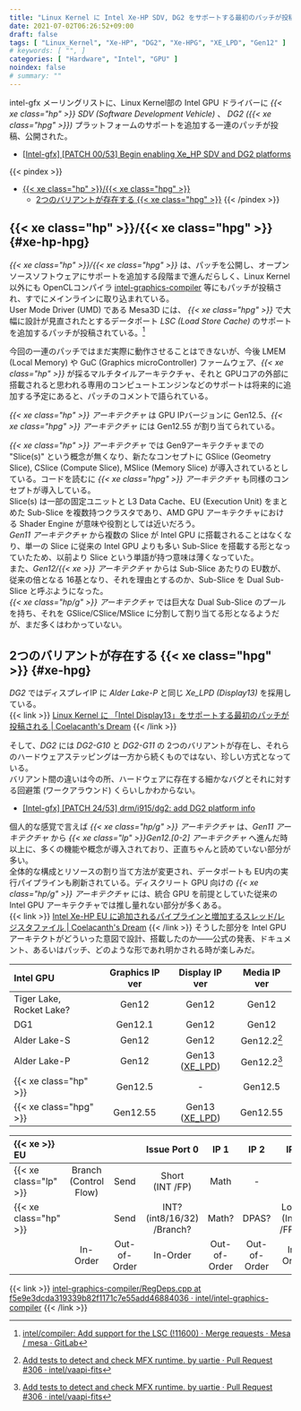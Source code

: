 ```yaml
---
title: "Linux Kernel に Intel Xe-HP SDV, DG2 をサポートする最初のパッチが投稿される"
date: 2021-07-02T06:26:52+09:00
draft: false
tags: [ "Linux_Kernel", "Xe-HP", "DG2", "Xe-HPG", "XE_LPD", "Gen12" ]
# keywords: [ "", ]
categories: [ "Hardware", "Intel", "GPU" ]
noindex: false
# summary: ""
---
```


intel-gfx メーリングリストに、Linux Kernel部の Intel GPU ドライバーに *{{< xe class="hp" >}} SDV (Software Development Vehicle)* 、 *DG2 ({{< xe class="hpg" >}})* プラットフォームのサポートを追加する一連のパッチが投稿、公開された。  

 * [[Intel-gfx] [PATCH 00/53] Begin enabling Xe_HP SDV and DG2 platforms](https://lists.freedesktop.org/archives/intel-gfx/2021-July/270869.html)

{{< pindex >}} 
 * [{{< xe class="hp" >}}/{{< xe class="hpg" >}}](#xe-hp-hpg)
    * [2つのバリアントが存在する {{< xe class="hpg" >}}](#xe-hpg)
{{< /pindex >}}

## {{< xe class="hp" >}}/{{< xe class="hpg" >}} {#xe-hp-hpg}

*{{< xe class="hp" >}}/{{< xe class="hpg" >}}* は、パッチを公開し、オープンソースソフトウェアにサポートを追加する段階まで進んだらしく、Linux Kernel 以外にも OpenCLコンパイラ [intel-graphics-compiler](https://github.com/intel/intel-graphics-compiler) 等にもパッチが投稿され、すでにメインラインに取り込まれている。  
User Mode Driver (UMD) である Mesa3D には、 *{{< xe class="hpg" >}}* で大幅に設計が見直されたとするデータポート *LSC (Load Store Cache)* のサポートを追加するパッチが投稿されている。[^lsc]  

[^lsc]: [intel/compiler: Add support for the LSC (!11600) · Merge requests · Mesa / mesa · GitLab](https://gitlab.freedesktop.org/mesa/mesa/-/merge_requests/11600)

今回の一連のパッチではまだ実際に動作させることはできないが、今後 LMEM (Local Memory) や GuC (Graphics microController) ファームウェア、*{{< xe class="hp" >}}* が採るマルチタイルアーキテクチャ、それと GPUコアの外部に搭載されると思われる専用のコンピュートエンジンなどのサポートは将来的に追加する予定にあると、パッチのコメントで語られている。  

*{{< xe class="hp" >}} アーキテクチャ* は GPU IPバージョンに Gen12.5、*{{< xe class="hpg" >}} アーキテクチャ* には Gen12.55 が割り当てられている。  

*{{< xe class="hp" >}} アーキテクチャ* では Gen9アーキテクチャまでの "Slice(s)" という概念が無くなり、新たなコンセプトに GSlice (Geometry Slice), CSlice (Compute Slice), MSlice (Memory Slice) が導入されているとしている。コードを読むに *{{< xe class="hpg" >}} アーキテクチャ* も同様のコンセプトが導入している。  
Slice(s) は一部の固定ユニットと L3 Data Cache、EU (Execution Unit) をまとめた Sub-Slice を複数持つクラスタであり、AMD GPU アーキテクチャにおける Shader Engine が意味や役割としては近いだろう。  
*Gen11 アーキテクチャ* から複数の Slice が Intel GPU に搭載されることはなくなり、単一の Slice に従来の Intel GPU よりも多い Sub-Slice を搭載する形となっていたため、以前より Slice という単語が持つ意味は薄くなっていた。  
また、*Gen12/{{< xe >}} アーキテクチャ* からは Sub-Slice あたりの EU数が、従来の倍となる 16基となり、それを理由とするのか、Sub-Slice を Dual Sub-Slice と呼ぶようになった。  
*{{< xe class="hp/g" >}} アーキテクチャ* では巨大な Dual Sub-Slice のプールを持ち、それを GSlice/CSlice/MSlice に分割して割り当てる形となるようだが、まだ多くはわかっていない。  

## 2つのバリアントが存在する {{< xe class="hpg" >}} {#xe-hpg}

*DG2* ではディスプレイIP に *Alder Lake-P* と同じ *Xe_LPD (Display13)* を採用している。  
{{< link >}} [Linux Kernel に 「Intel Display13」をサポートする最初のパッチが投稿される | Coelacanth's Dream](/posts/2021/01/29/intel-display13/) {{< /link >}}

そして、*DG2* には *DG2-G10* と *DG2-G11* の 2つのバリアントが存在し、それらのハードウェアステッピングは一方から続くものではない、珍しい方式となっている。  
バリアント間の違いは今の所、ハードウェアに存在する細かなバグとそれに対する回避策 (ワークアラウンド) くらいしかわからない。  

 * [[Intel-gfx] [PATCH 24/53] drm/i915/dg2: add DG2 platform info](https://lists.freedesktop.org/archives/intel-gfx/2021-July/270876.html)

個人的な感覚で言えば *{{< xe class="hp/g" >}} アーキテクチャ* は、*Gen11 アーキテクチャ* から *{{< xe class="lp" >}}Gen12.[0-2] アーキテクチャ* へ進んだ時以上に、多くの機能や概念が導入されており、正直ちゃんと読めていない部分が多い。  
全体的な構成とリソースの割り当て方法が変更され、データポートも EU内の実行パイプラインも刷新されている。ディスクリート GPU 向けの *{{< xe class="hp/g" >}} アーキテクチャ* には、統合 GPU を前提としていた従来の Intel GPU アーキテクチャでは推し量れない部分が多くある。  
{{< link >}} [Intel Xe-HP EU に追加されるパイプラインと増加するスレッド/レジスタファイル | Coelacanth's Dream](/posts/2021/06/08/intel-xe_hp-thread-reg-pipe/) {{< /link >}}
そうした部分を Intel GPUアーキテクトがどういった意図で設計、搭載したのか――公式の発表、ドキュメント、あるいはパッチ、どのような形であれ明かされる時が楽しみだ。  

| Intel GPU | Graphics IP ver | Display IP ver | Media IP ver |
| :-- | :--: | :--: | :--: |
| Tiger Lake,<br>Rocket Lake? | Gen12 | Gen12 | Gen12 |
| DG1 | Gen12.1 | Gen12 | Gen12 |
| Alder Lake-S | Gen12 | Gen12 | Gen12.2[^gen12_2] |
| Alder Lake-P | Gen12 | Gen13<br>([XE_LPD](/tags/xe_lpd)) | Gen12.2[^gen12_2] |
| {{< xe class="hp" >}} | Gen12.5 | - | Gen12.5 |
| {{< xe class="hpg" >}} | Gen12.55 | Gen13<br>([XE_LPD](/tags/xe_lpd)) | Gen12.55 |

[^gen12_2]: [Add tests to detect and check MFX runtime. by uartie · Pull Request #306 · intel/vaapi-fits](https://github.com/intel/vaapi-fits/pull/306)

| {{< xe >}} EU |  |  | Issue Port 0 | IP 1 | IP 2 | IP 3 | IP 4? |
| :-- | :--: | :--: | :--: | :--: | :--: | :--: | :--: |
| {{< xe class="lp" >}} | Branch<br>(Control Flow) | Send | Short<br>(INT /FP) | Math | - | - | - |
| {{< xe class="hp" >}} |  | Send | INT? (int8/16/32)<br> /Branch? | Math? | DPAS? | Long?<br>(Int64 /FP64) | FP?<br>(FP16/32, BF16) |
|                       | In-Order | Out-of-Order | In-Order | Out-of-Order | Out-of-Order | In-Order | In-Order |

{{< link >}} [intel-graphics-compiler/RegDeps.cpp at f5e9e3dcda319339b82f1171c7e55add46884036 · intel/intel-graphics-compiler](https://github.com/intel/intel-graphics-compiler/blob/f5e9e3dcda319339b82f1171c7e55add46884036/visa/iga/IGALibrary/IR/RegDeps.cpp#L100) {{< /link >}}

